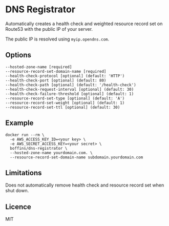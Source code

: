 # DNS Registrator
Automatically creates a health check and weighted resource record set on Route53 with the public IP of your server.

The public IP is resolved using `myip.opendns.com`.

## Options
```
--hosted-zone-name [required]
--resource-record-set-domain-name [required]
--health-check-protocol [optional] (default: 'HTTP')
--health-check-port [optional] (default: 80)
--health-check-path [optional] (default: '/health-check')
--health-check-request-interval [optional] (default: 30)
--health-check-failure-threshold [optional] (default: 1)
--resource-record-set-type [optional] (default: 'A')
--resource-record-set-weight [optional] (default: 1)
--resource-record-set-ttl [optional] (default: 30)
```

## Example
```shell
docker run --rm \
  -e AWS_ACCESS_KEY_ID=<your key> \
  -e AWS_SECRET_ACCESS_KEY=<your secret> \
  boffins/dns-registrator \
  --hosted-zone-name yourdomain.com. \
  --resource-record-set-domain-name subdomain.yourdomain.com
```

## Limitations
Does not automatically remove health check and resource record set when shut down.

## Licence
MIT
